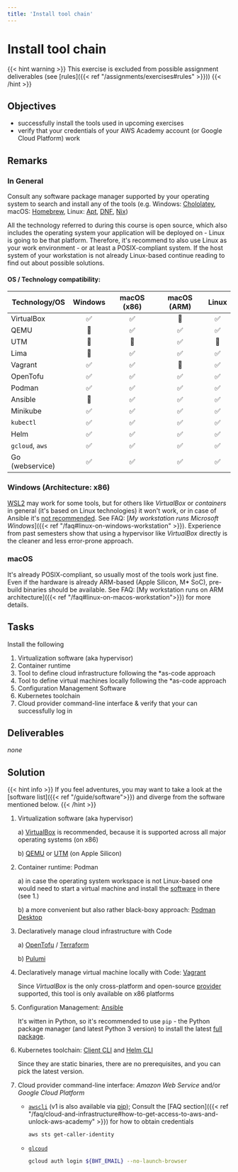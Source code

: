 ```yaml
---
title: 'Install tool chain'
---
```



Install tool chain
==================


{{< hint warning >}}
This exercise is excluded from possible assignment deliverables
(see [rules]({{< ref "/assignments/exercises#rules" >}}))
{{< /hint >}}

## Objectives

* successfully install the tools used in upcoming exercises
* verify that your credentials of your AWS Academy account (or Google Cloud Platform) work


## Remarks

### In General

Consult any software package manager supported by your operating system to search and install any of the tools
(e.g. Windows: [Chololatey](https://community.chocolatey.org/), macOS: [Homebrew](https://brew.sh/), Linux:
[Apt](https://ubuntu.com/server/docs/package-management), [DNF](https://docs.fedoraproject.org/en-US/quick-docs/dnf/),
[Nix](https://nixos.org/download#download-nix))
 
All the technology referred to during this course is open source, which also includes the operating system your 
application will be deployed on - Linux is going to be that platform. Therefore, it's recommend to also use Linux
as your work environment - or at least a POSIX-compliant system. If the host system of your workstation is not
already Linux-based continue reading to find out about possible solutions. 

#### OS / Technology compatibility:

| Technology/OS   | Windows  | macOS (x86) | macOS (ARM) | Linux  |
|-----------------|:--------:|:-----------:|:-----------:|:------:|
| VirtualBox      |    ✅    |      ✅     |     🚫      |   ✅   |
| QEMU            |    🚫    |      ✅     |     ✅      |   ✅   |
| UTM             |    🚫    |      🚫     |     ✅      |   🚫   |
| Lima            |    🚫    |      ✅     |     ✅      |   ✅   |
| Vagrant         |    ✅    |      ✅     |     🚫      |   ✅   |
| OpenTofu        |    ✅    |      ✅     |     ✅      |   ✅   |
| Podman          |    ✅    |      ✅     |     ✅      |   ✅   |
| Ansible         |    🚫    |      ✅     |     ✅      |   ✅   |
| Minikube        |    ✅    |      ✅     |     ✅      |   ✅   |
| `kubectl`       |    ✅    |      ✅     |     ✅      |   ✅   |
| Helm            |    ✅    |      ✅     |     ✅      |   ✅   |
| `gcloud`, `aws` |    ✅    |      ✅     |     ✅      |   ✅   |
| Go (webservice) |    ✅    |      ✅     |     ✅      |   ✅   |


### Windows (Architecture: x86)

[WSL2](https://docs.microsoft.com/en-us/windows/wsl/install) may work for some tools, but for others like *VirtualBox* or
*containers* in general (it's based on Linux technologies) it won't work, or in case of Ansible it's
[not recommended](https://docs.ansible.com/ansible/latest/user_guide/windows_faq.html#can-ansible-run-on-windows).
See FAQ: [*My workstation runs Microsoft Windows*]({{< ref "/faq#linux-on-windows-workstation" >}}). Experience from
past semesters show that using a hypervisor like *VirtualBox* directly is the cleaner and less error-prone approach.

### macOS

It's already POSIX-compliant, so usually most of the tools work just fine. Even if the hardware is already ARM-based
(Apple Silicon, M* SoC), pre-build binaries should be available. See FAQ:
[My workstation runs on ARM architecture]({{< ref "/faq#linux-on-macos-workstation">}}) for more details.



## Tasks

Install the following

1. Virtualization software (aka hypervisor)
2. Container runtime
3. Tool to define cloud infrastructure following the *as-code approach
4. Tool to define virtual machines locally following the *as-code approach
5. Configuration Management Software
6. Kubernetes toolchain
7. Cloud provider command-line interface & verify that your can successfully log in


## Deliverables

*none*


## Solution

{{< hint info >}}
If you feel adventures, you may want to take a look at the [software list]({{< ref "/guide/software">}})
and diverge from the software mentioned below.
{{< /hint >}}

1. Virtualization software (aka hypervisor)

    a) [VirtualBox](https://www.virtualbox.org/wiki/Downloads) is recommended, because it is supported across all major
      operating systems (on x86)

    b) [QEMU](https://www.qemu.org/download/) or [UTM](https://mac.getutm.app/) (on Apple Silicon)


2. Container runtime: Podman
   
    a) in case the operating system workspace is not Linux-based one would need to start a virtual machine
       and install the [software](https://podman.io/docs/installation) in there (see 1.) 

    b) a more convenient but also rather black-boxy approach:
       [Podman Desktop](https://podman-desktop.io/docs/Installation)


3. Declaratively manage cloud infrastructure with Code

    a) [OpenTofu](https://opentofu.org/docs/cli/) / [Terraform](https://learn.hashicorp.com/tutorials/terraform/install-cli)

    b) [Pulumi](https://www.pulumi.com/docs/install/)


4. Declaratively manage virtual machine locally with Code: [Vagrant](https://www.vagrantup.com/docs/installation)

    Since *VirtualBox* is the only cross-platform and open-source
    [provider](https://developer.hashicorp.com/vagrant/docs/providers) supported, this tool is only
    available on x86 platforms


5. Configuration Management: [Ansible](https://docs.ansible.com/ansible/latest/installation_guide/)

    It's witten in Python, so it's recommended to use `pip` - the Python package manager (and latest Python 3 version)
    to install the latest
    [full package](https://docs.ansible.com/ansible/latest/installation_guide/intro_installation.html#installing-the-ansible-community-package).


6. Kubernetes toolchain: [Client CLI](https://kubernetes.io/docs/tasks/tools/#kubectl) and [Helm CLI](https://helm.sh/docs/intro/install/)

    Since they are static binaries, there are no prerequisites, and you can pick the latest version.


7. Cloud provider command-line interface: *Amazon Web Service* and/or *Google Cloud Platform*

    * [`awscli`](https://docs.aws.amazon.com/cli/latest/userguide/cli-chap-install.html) (v1 is also available via
      [pip](https://pypi.org/project/awscli/)); Consult the
      [FAQ section]({{< ref "/faq/cloud-and-infrastructure#how-to-get-access-to-aws-and-unlock-aws-academy" >}})
      for how to obtain credentials

      ```bash
      aws sts get-caller-identity
      ```

    * [`glcoud`](https://cloud.google.com/sdk/docs/install)

      ```bash
      gcloud auth login ${BHT_EMAIL} --no-launch-browser 
      ```
